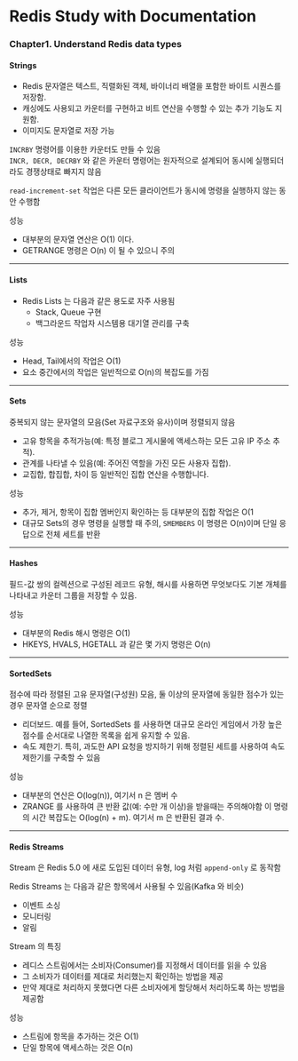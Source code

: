# Redis Study with Documentation

### __Chapter1. Understand Redis data types__

#### Strings
- Redis 문자열은 텍스트, 직렬화된 객체, 바이너리 배열을 포함한 바이트 시퀀스를 저장함.
- 캐싱에도 사용되고 카운터를 구현하고 비트 연산을 수행할 수 있는 추가 기능도 지원함.
- 이미지도 문자열로 저장 가능

`INCRBY` 명령어를 이용한 카운터도 만들 수 있음  
`INCR, DECR, DECRBY` 와 같은 카운터 명령어는 원자적으로 설계되어 동시에 실행되더라도 경쟁상태로 빠지지 않음  

`read-increment-set` 작업은 다른 모든 클라이언트가 동시에 명령을 실행하지 않는 동안 수행함

성능
- 대부분의 문자열 연산은 O(1) 이다.
- GETRANGE 명령은 O(n) 이 될 수 있으니 주의

<hr>

#### Lists
- Redis Lists 는 다음과 같은 용도로 자주 사용됨
    - Stack, Queue 구현
    - 백그라운드 작업자 시스템용 대기열 관리를 구축

성능
- Head, Tail에서의 작업은 O(1)
- 요소 중간에서의 작업은 일반적으로 O(n)의 복잡도를 가짐

<hr>

#### Sets
중복되지 않는 문자열의 모음(Set 자료구조와 유사)이며 정렬되지 않음

- 고유 항목을 추적가능(예: 특정 블로그 게시물에 액세스하는 모든 고유 IP 주소 추적).
- 관계를 나타낼 수 있음(예: 주어진 역할을 가진 모든 사용자 집합).
- 교집합, 합집합, 차이 등 일반적인 집합 연산을 수행합니다.

성능
- 추가, 제거, 항목이 집합 멤버인지 확인하는 등 대부분의 집합 작업은 O(1
- 대규모 Sets의 경우 명령을 실행할 때 주의, `SMEMBERS` 이 명령은 O(n)이며 단일 응답으로 전체 세트를 반환

<hr>

#### Hashes
필드-값 쌍의 컬렉션으로 구성된 레코드 유형, 해시를 사용하면 무엇보다도 기본 개체를 나타내고 카운터 그룹을 저장할 수 있음.

성능
- 대부분의 Redis 해시 명령은 O(1)
- HKEYS, HVALS, HGETALL 과 같은 몇 가지 명령은 O(n)

<hr>

#### SortedSets
점수에 따라 정렬된 고유 문자열(구성원) 모음, 둘 이상의 문자열에 동일한 점수가 있는 경우 문자열 순으로 정렬 

- 리더보드. 예를 들어, SortedSets 를 사용하면 대규모 온라인 게임에서 가장 높은 점수를 순서대로 나열한 목록을 쉽게 유지할 수 있음.
- 속도 제한기. 특히, 과도한 API 요청을 방지하기 위해 정렬된 세트를 사용하여 속도 제한기를 구축할 수 있음

성능
- 대부분의 연산은 O(log(n)), 여기서 n 은 멤버 수
- ZRANGE 를 사용하여 큰 반환 값(예: 수만 개 이상)을 받을때는 주의해야함 이 명령의 시간 복잡도는 O(log(n) + m). 여기서 m 은 반환된 결과 수.

<hr>

#### Redis Streams
Stream 은 Redis 5.0 에 새로 도입된 데이터 유형, log 처럼 `append-only` 로 동작함

Redis Streams 는 다음과 같은 항목에서 사용될 수 있음(Kafka 와 비슷)
- 이벤트 소싱
- 모니터링
- 알림

Stream 의 특징
- 레디스 스트림에서는 소비자(Consumer)를 지정해서 데이터를 읽을 수 있음
- 그 소비자가 데이터를 제대로 처리했는지 확인하는 방법을 제공
- 만약 제대로 처리하지 못했다면 다른 소비자에게 할당해서 처리하도록 하는 방법을 제공함

성능
- 스트림에 항목을 추가하는 것은 O(1)
- 단일 항목에 액세스하는 것은 O(n)

